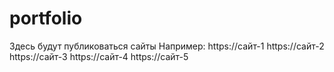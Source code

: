# portfolio
Здесь будут публиковаться сайты
Например: 
https://сайт-1 
https://сайт-2
https://сайт-3
https://сайт-4
https://сайт-5
